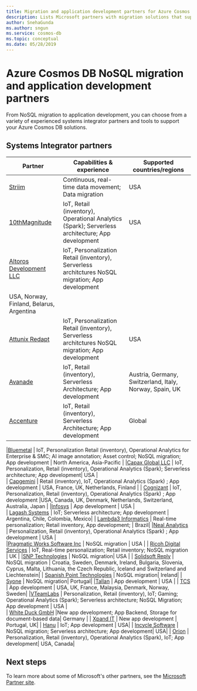 ```yaml
---
title: Migration and application development partners for Azure Cosmos DB 
description: Lists Microsoft partners with migration solutions that support Azure Cosmos DB.
author: SnehaGunda
ms.author: sngun
ms.service: cosmos-db
ms.topic: conceptual
ms.date: 05/28/2019
---
```


# Azure Cosmos DB NoSQL migration and application development partners

From NoSQL migration to application development, you can choose from a variety of experienced systems integrator partners and tools to support your Azure Cosmos DB solutions. 

## Systems Integrator partners

|**Partner**  |**Capabilities & experience**  |**Supported countries/regions**  |
|---------|---------|---------|
|[Striim](https://www.striim.com/)    |  Continuous, real-time data movement; Data migration|   USA   |
| [10thMagnitude](https://www.10thmagnitude.com/) | IoT, Retail (inventory), Operational Analytics (Spark); Serverless architecture; App development | USA |
|[Altoros Development LLC](https://www.altoros.com/)  |  IoT, Personalization Retail (inventory), Serverless architctures NoSQL migration; App development
 |   USA, Norway, Finland, Belarus, Argentina |
|[Attunix Redapt](https://www.attunix.com/)    |   IoT, Personalization Retail (inventory), Serverless architctures NoSQL migration; App development      |    USA     |  
|[Avanade](https://www.avanade.com/) | IoT, Retail (inventory), Serverless Architecture; App development | Austria, Germany, Switzerland, Italy, Norway, Spain, UK |
|[Accenture](https://www.accenture.com/) | IoT, Retail (inventory), Serverless Architecture; App development |Global|

|[Bluemetal](https://www.bluemetal.com/)     |  IoT, Personalization Retail (inventory), Operational Analytics for Enterprise & SMC; AI image annotation; Asset control; NoSQL migration; App development     |    North America, Asia-Pacific     |
|[Capax Global LLC](https://www.capaxglobal.com/) | IoT, Personalization, Retail (inventory), Operational Analytics (Spark); Serverless architecture; App development|    USA     |  
| [Capgemini](https://www.capgemini.com/) | Retail (inventory), IoT, Operational Analytics (Spark) ; App development | USA, France, UK, Netherlands, Finland  |
| [Cognizant](https://www.cognizant.com/) | IoT, Personalization, Retail (inventory), Operational Analytics  (Spark) ; App development |USA, Canada, UK, Denmark, Netherlands, Switzerland, Australia, Japan |
|[Infosys](https://www.infosys.com/)     | App development      |    USA    |  
| [Lagash Systems](https://www.lagash.com/) | IoT; Serverless architecture; App development | Argentina, Chile, Colombia, Mexico|
| [Lambda3 Informatics](https://www.lambda3.com.br/) | Real-time personalization; Retail inventory, App development; 
 | Brazil|
|[Neal Analytics](https://www.nealanalytics.com/)    |     Personalization, Retail (inventory), Operational Analytics (Spark) ; App development  |    USA     |  
|[Pragmatic Works Software Inc](https://www.pragmaticworks.com/)    |   NoSQL migration      |   USA      |
| [Ricoh Digital Services](https://www.ricoh.com/) | IoT, Real-time personalization; Retail inventory; NoSQL migration | UK  |
|[SNP Technologies](https://www.snp.com/) | NoSQL migration| USA |
| [Solidsoft Reply](https://www.reply.com/solidsoft-reply/) | NoSQL migration | Croatia, Sweden, Denmark, Ireland, Bulgaria, Slovenia, Cyprus, Malta, Lithuania, the Czech Republic, Iceland and Switzerland and Liechtenstein| 
| [Spanish Point Technologies](https://www.spanishpoint.ie/) | NoSQL migration| Ireland|
| [Syone](https://www.syone.com/) | NoSQL migration| Portugal|
|[Tallan](https://www.tallan.com/)    |  App development      |    USA     |
| [TCS](https://www.tcs.com/) | App development | USA, UK, France, Malaysia, Denmark, Norway, Sweden|
|[VTeamLabs](https://www.vteamlabs.com/)    | Personalization, Retail (inventory), IoT; Gaming; Operational Analytics (Spark); Serverless architecture; NoSQL Migration; App development       |  USA      |  
| [White Duck GmbH](https://whiteducksoftware.com/) |New app development; App Backend, Storage for document-based data| Germany |
| [Xpand IT](https://www.xpand-it.com/) | New app development | Portugal, UK|
| [Hanu](https://hanu.com/) | IoT; App development | USA|
| [Incycle Software](https://www.incyclesoftware.com/) | NoSQL migration; Serverless architecture; App development| USA|
| [Orion](https://www.orioninc.com/) | Personalization, Retail (inventory), Operational Analytics (Spark), IoT; App development| USA, Canada|

## Next steps

To learn more about some of Microsoft's other partners, see the [Microsoft Partner site](https://partner.microsoft.com/en-US/).

<!--Image references-->
[2]: ./media/partners-migration-cosmosdb/striim_logo.png
[3]: ./media/partners-migration-cosmosdb/altoros_logo.png
[4]: ./media/partners-migration-cosmosdb/attunix_logo.png
[5]: ./media/partners-migration-cosmosdb/bluemetal_logo.png
[6]: ./media/partners-migration-cosmosdb/capaxglobal_logo.png
[7]: ./media/partners-migration-cosmosdb/coeo_logo.png
[8]: ./media/partners-migration-cosmosdb/infosys_logo.png
[9]: ./media/partners-migration-cosmosdb/nealanalytics_logo.png
[10]: ./media/partners-migration-cosmosdb/pragmaticworks_logo.png
[11]: ./media/partners-migration-cosmosdb/tallan_logo.png
[12]: ./media/partners-migration-cosmosdb/vteamlabs_logo.png
[13]: ./media/partners-migration-cosmosdb/10thmagnitude_logo.png
[14]: ./media/partners-migration-cosmosdb/capgemini_logo.png
[15]: ./media/partners-migration-cosmosdb/cognizant_logo.png
[16]: ./media/partners-migration-cosmosdb/laglash_logo.png
[17]: ./media/partners-migration-cosmosdb/lambda3_logo.png
[18]: ./media/partners-migration-cosmosdb/ricoh_logo.png
[19]: ./media/partners-migration-cosmosdb/snp_technologies_logo.png
[20]: ./media/partners-migration-cosmosdb/solidsoft_reply_logo.png
[21]: ./media/partners-migration-cosmosdb/spanish_point_logo.png
[22]: ./media/partners-migration-cosmosdb/syone_logo.png
[23]: ./media/partners-migration-cosmosdb/tcs_logo.png
[24]: ./media/partners-migration-cosmosdb/whiteduck_logo.png
[25]: ./media/partners-migration-cosmosdb/xpandit_logo.png
[26]: ./media/partners-migration-cosmosdb/avanade_logo.png
